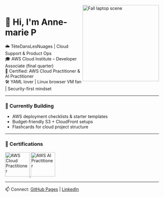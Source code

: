 <img src="https://github.com/Anne-marieTeteDansLesNuages/Anne-marieTeteDansLesNuages/blob/main/fall-laptop.jpg" width="250" align="right" alt="Fall laptop scene">

# 👋 Hi, I'm Anne-marie P

🌥️ TêteDansLesNuages | Cloud Support & Product Ops  
🎓 AWS Cloud Institute – Developer Associate (final quarter)  
🧠 Certified: AWS Cloud Practitioner & AI Practitioner  
🛠️ YAML lover | Linux browser VM fan | Security-first mindset

---

### 🚧 Currently Building
- AWS deployment checklists & starter templates  
- Budget-friendly S3 + CloudFront setups  
- Flashcards for cloud project structure

---

### 🧠 Certifications

<a href="https://www.credly.com/badges/e0abbaab-115d-45cd-886f-ce40a6ce6a60/public_url">
  <img src="https://images.credly.com/size/110x110/images/2e5f4b7d-3b8d-4f0c-9e1a-5a8d8f6f9f3e/AWS-CloudPractitioner.png" width="80" alt="AWS Cloud Practitioner">
</a>
<a href=“https://www.credly.com/badges/e0696778-1060-49de-bdde-e2de01bece9b/public_url”>
  <img src="https://images.credly.com/size/110x110/images/1e3b4f7d-3c8d-4f0c-9e1a-5a8d8f6f9f3e/AWS-AI.png" width="80" alt="AWS AI Practitioner">
</a>

---

📫 Connect: [GitHub Pages](https://anne-marietetedanslesnuages.github.io) | [LinkedIn](https://www.linkedin.com/in/marieAnneMF)



